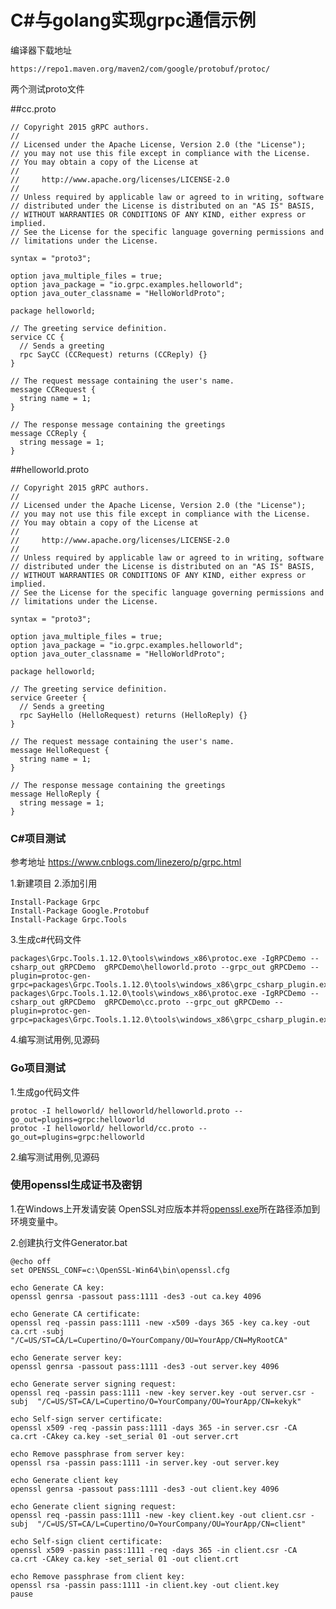 
# C#与golang实现grpc通信示例



编译器下载地址

```
https://repo1.maven.org/maven2/com/google/protobuf/protoc/
```

两个测试proto文件

##cc.proto

	// Copyright 2015 gRPC authors.
	//
	// Licensed under the Apache License, Version 2.0 (the "License");
	// you may not use this file except in compliance with the License.
	// You may obtain a copy of the License at
	//
	//     http://www.apache.org/licenses/LICENSE-2.0
	//
	// Unless required by applicable law or agreed to in writing, software
	// distributed under the License is distributed on an "AS IS" BASIS,
	// WITHOUT WARRANTIES OR CONDITIONS OF ANY KIND, either express or implied.
	// See the License for the specific language governing permissions and
	// limitations under the License.
	
	syntax = "proto3";
	
	option java_multiple_files = true;
	option java_package = "io.grpc.examples.helloworld";
	option java_outer_classname = "HelloWorldProto";
	
	package helloworld;
	
	// The greeting service definition.
	service CC {
	  // Sends a greeting
	  rpc SayCC (CCRequest) returns (CCReply) {}
	}
	
	// The request message containing the user's name.
	message CCRequest {
	  string name = 1;
	}
	
	// The response message containing the greetings
	message CCReply {
	  string message = 1;
	}


##helloworld.proto

	// Copyright 2015 gRPC authors.
	//
	// Licensed under the Apache License, Version 2.0 (the "License");
	// you may not use this file except in compliance with the License.
	// You may obtain a copy of the License at
	//
	//     http://www.apache.org/licenses/LICENSE-2.0
	//
	// Unless required by applicable law or agreed to in writing, software
	// distributed under the License is distributed on an "AS IS" BASIS,
	// WITHOUT WARRANTIES OR CONDITIONS OF ANY KIND, either express or implied.
	// See the License for the specific language governing permissions and
	// limitations under the License.
	
	syntax = "proto3";
	
	option java_multiple_files = true;
	option java_package = "io.grpc.examples.helloworld";
	option java_outer_classname = "HelloWorldProto";
	
	package helloworld;
	
	// The greeting service definition.
	service Greeter {
	  // Sends a greeting
	  rpc SayHello (HelloRequest) returns (HelloReply) {}
	}
	
	// The request message containing the user's name.
	message HelloRequest {
	  string name = 1;
	}
	
	// The response message containing the greetings
	message HelloReply {
	  string message = 1;
	}


### C#项目测试

参考地址 <https://www.cnblogs.com/linezero/p/grpc.html>

1.新建项目
2.添加引用 

	Install-Package Grpc
	Install-Package Google.Protobuf
	Install-Package Grpc.Tools

3.生成c#代码文件
	
	packages\Grpc.Tools.1.12.0\tools\windows_x86\protoc.exe -IgRPCDemo --csharp_out gRPCDemo  gRPCDemo\helloworld.proto --grpc_out gRPCDemo --plugin=protoc-gen-grpc=packages\Grpc.Tools.1.12.0\tools\windows_x86\grpc_csharp_plugin.exe
	packages\Grpc.Tools.1.12.0\tools\windows_x86\protoc.exe -IgRPCDemo --csharp_out gRPCDemo  gRPCDemo\cc.proto --grpc_out gRPCDemo --plugin=protoc-gen-grpc=packages\Grpc.Tools.1.12.0\tools\windows_x86\grpc_csharp_plugin.exe

4.编写测试用例,见源码


### Go项目测试

1.生成go代码文件

	protoc -I helloworld/ helloworld/helloworld.proto --go_out=plugins=grpc:helloworld
	protoc -I helloworld/ helloworld/cc.proto --go_out=plugins=grpc:helloworld

2.编写测试用例,见源码

		



### 使用openssl生成证书及密钥

1.在Windows上开发请安装 OpenSSL对应版本并将[openssl.exe](https://slproweb.com/products/Win32OpenSSL.html)所在路径添加到环境变量中。

2.创建执行文件Generator.bat

	@echo off
	set OPENSSL_CONF=c:\OpenSSL-Win64\bin\openssl.cfg   
	
	echo Generate CA key:
	openssl genrsa -passout pass:1111 -des3 -out ca.key 4096
	
	echo Generate CA certificate:
	openssl req -passin pass:1111 -new -x509 -days 365 -key ca.key -out ca.crt -subj  "/C=US/ST=CA/L=Cupertino/O=YourCompany/OU=YourApp/CN=MyRootCA"
	
	echo Generate server key:
	openssl genrsa -passout pass:1111 -des3 -out server.key 4096
	
	echo Generate server signing request:
	openssl req -passin pass:1111 -new -key server.key -out server.csr -subj  "/C=US/ST=CA/L=Cupertino/O=YourCompany/OU=YourApp/CN=kekyk"
	
	echo Self-sign server certificate:
	openssl x509 -req -passin pass:1111 -days 365 -in server.csr -CA ca.crt -CAkey ca.key -set_serial 01 -out server.crt
	
	echo Remove passphrase from server key:
	openssl rsa -passin pass:1111 -in server.key -out server.key
	
	echo Generate client key
	openssl genrsa -passout pass:1111 -des3 -out client.key 4096
	
	echo Generate client signing request:
	openssl req -passin pass:1111 -new -key client.key -out client.csr -subj  "/C=US/ST=CA/L=Cupertino/O=YourCompany/OU=YourApp/CN=client"
	
	echo Self-sign client certificate:
	openssl x509 -passin pass:1111 -req -days 365 -in client.csr -CA ca.crt -CAkey ca.key -set_serial 01 -out client.crt
	
	echo Remove passphrase from client key:
	openssl rsa -passin pass:1111 -in client.key -out client.key
	pause